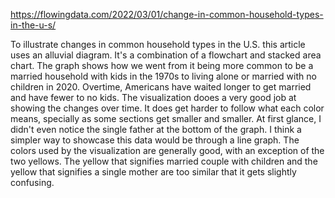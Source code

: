 https://flowingdata.com/2022/03/01/change-in-common-household-types-in-the-u-s/

To illustrate changes in common household types in the U.S. this article uses an alluvial diagram. It's a combination of a flowchart and stacked area chart. The graph shows how we went from it being more common to be a married household with kids in the 1970s to living alone or married with no children in 2020. Overtime, Americans have waited longer to get married and have fewer to no kids. The visualization dooes a very good job at showing the changes over time. It does get harder to follow what each color means, specially as some sections get smaller and smaller. At first glance, I didn't even notice the single father at the bottom of the graph. I think a simpler way to showcase this data would be through a line graph. The colors used by the visualization are generally good, with an exception of the two yellows. The yellow that signifies married couple with children and the yellow that signifies a single mother are too similar that it gets slightly confusing.
